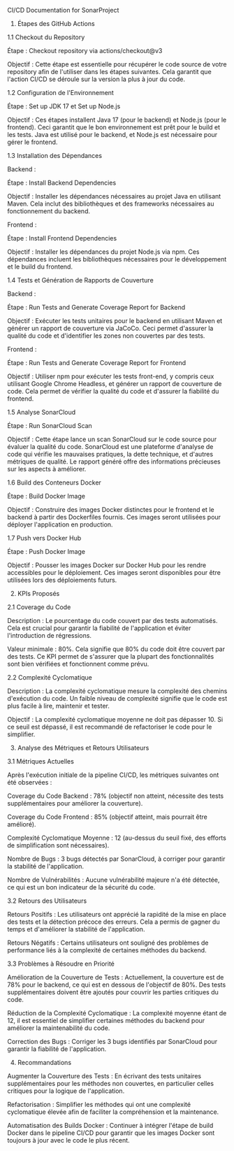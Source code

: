CI/CD Documentation for SonarProject

1. Étapes des GitHub Actions

1.1 Checkout du Repository

Étape : Checkout repository via actions/checkout@v3

Objectif : Cette étape est essentielle pour récupérer le code source de votre repository afin de l'utiliser dans les étapes suivantes. Cela garantit que l'action CI/CD se déroule sur la version la plus à jour du code.

1.2 Configuration de l'Environnement

Étape : Set up JDK 17 et Set up Node.js

Objectif : Ces étapes installent Java 17 (pour le backend) et Node.js (pour le frontend). Ceci garantit que le bon environnement est prêt pour le build et les tests. Java est utilisé pour le backend, et Node.js est nécessaire pour gérer le frontend.

1.3 Installation des Dépendances

Backend :

Étape : Install Backend Dependencies

Objectif : Installer les dépendances nécessaires au projet Java en utilisant Maven. Cela inclut des bibliothèques et des frameworks nécessaires au fonctionnement du backend.

Frontend :

Étape : Install Frontend Dependencies

Objectif : Installer les dépendances du projet Node.js via npm. Ces dépendances incluent les bibliothèques nécessaires pour le développement et le build du frontend.

1.4 Tests et Génération de Rapports de Couverture

Backend :

Étape : Run Tests and Generate Coverage Report for Backend

Objectif : Exécuter les tests unitaires pour le backend en utilisant Maven et générer un rapport de couverture via JaCoCo. Ceci permet d'assurer la qualité du code et d'identifier les zones non couvertes par des tests.

Frontend :

Étape : Run Tests and Generate Coverage Report for Frontend

Objectif : Utiliser npm pour exécuter les tests front-end, y compris ceux utilisant Google Chrome Headless, et générer un rapport de couverture de code. Cela permet de vérifier la qualité du code et d'assurer la fiabilité du frontend.

1.5 Analyse SonarCloud

Étape : Run SonarCloud Scan

Objectif : Cette étape lance un scan SonarCloud sur le code source pour évaluer la qualité du code. SonarCloud est une plateforme d'analyse de code qui vérifie les mauvaises pratiques, la dette technique, et d'autres métriques de qualité. Le rapport généré offre des informations précieuses sur les aspects à améliorer.

1.6 Build des Conteneurs Docker

Étape : Build Docker Image

Objectif : Construire des images Docker distinctes pour le frontend et le backend à partir des Dockerfiles fournis. Ces images seront utilisées pour déployer l'application en production.

1.7 Push vers Docker Hub

Étape : Push Docker Image

Objectif : Pousser les images Docker sur Docker Hub pour les rendre accessibles pour le déploiement. Ces images seront disponibles pour être utilisées lors des déploiements futurs.

2. KPIs Proposés

2.1 Coverage du Code

Description : Le pourcentage du code couvert par des tests automatisés. Cela est crucial pour garantir la fiabilité de l'application et éviter l'introduction de régressions.

Valeur minimale : 80%. Cela signifie que 80% du code doit être couvert par des tests. Ce KPI permet de s'assurer que la plupart des fonctionnalités sont bien vérifiées et fonctionnent comme prévu.

2.2 Complexité Cyclomatique

Description : La complexité cyclomatique mesure la complexité des chemins d'exécution du code. Un faible niveau de complexité signifie que le code est plus facile à lire, maintenir et tester.

Objectif : La complexité cyclomatique moyenne ne doit pas dépasser 10. Si ce seuil est dépassé, il est recommandé de refactoriser le code pour le simplifier.

3. Analyse des Métriques et Retours Utilisateurs

3.1 Métriques Actuelles

Après l'exécution initiale de la pipeline CI/CD, les métriques suivantes ont été observées :

Coverage du Code Backend : 78% (objectif non atteint, nécessite des tests supplémentaires pour améliorer la couverture).

Coverage du Code Frontend : 85% (objectif atteint, mais pourrait être amélioré).

Complexité Cyclomatique Moyenne : 12 (au-dessus du seuil fixé, des efforts de simplification sont nécessaires).

Nombre de Bugs : 3 bugs détectés par SonarCloud, à corriger pour garantir la stabilité de l'application.

Nombre de Vulnérabilités : Aucune vulnérabilité majeure n'a été détectée, ce qui est un bon indicateur de la sécurité du code.

3.2 Retours des Utilisateurs

Retours Positifs : Les utilisateurs ont apprécié la rapidité de la mise en place des tests et la détection précoce des erreurs. Cela a permis de gagner du temps et d'améliorer la stabilité de l'application.

Retours Négatifs : Certains utilisateurs ont souligné des problèmes de performance liés à la complexité de certaines méthodes du backend.

3.3 Problèmes à Résoudre en Priorité

Amélioration de la Couverture de Tests : Actuellement, la couverture est de 78% pour le backend, ce qui est en dessous de l'objectif de 80%. Des tests supplémentaires doivent être ajoutés pour couvrir les parties critiques du code.

Réduction de la Complexité Cyclomatique : La complexité moyenne étant de 12, il est essentiel de simplifier certaines méthodes du backend pour améliorer la maintenabilité du code.

Correction des Bugs : Corriger les 3 bugs identifiés par SonarCloud pour garantir la fiabilité de l'application.

4. Recommandations

Augmenter la Couverture des Tests : En écrivant des tests unitaires supplémentaires pour les méthodes non couvertes, en particulier celles critiques pour la logique de l'application.

Refactorisation : Simplifier les méthodes qui ont une complexité cyclomatique élevée afin de faciliter la compréhension et la maintenance.

Automatisation des Builds Docker : Continuer à intégrer l'étape de build Docker dans le pipeline CI/CD pour garantir que les images Docker sont toujours à jour avec le code le plus récent.

